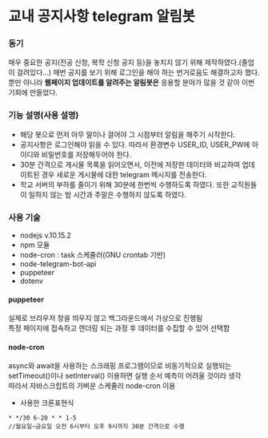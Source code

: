 # 교내 공지사항 telegram 알림봇

### 동기
매우 중요한 공지(전공 신청, 복학 신청 공지 등)을 놓치지 않기 위해 제작하였다.(졸업이 걸려있다...) 매번 공지를 보기 위해 로그인을 해야 하는 번거로움도 해결하고자 했다.<br/>
뿐만 아니라 **웹페이지 업데이트를 알려주는 알림봇은** 응용할 분야가 많을 것 같아 이번 기회에 만들었다. 

### 기능 설명(사용 설명)
- 해당 봇으로 먼저 아무 말이나 걸어야 그 시점부터 알림을 해주기 시작한다.
- 공지사항은 로그인해야 읽을 수 있다. 따라서 환경변수 USER_ID, USER_PW에 아이디와 비밀번호를 저장해두어야 한다.
- 30분 간격으로 게시물 목록을 읽어오면서, 이전에 저장한 데이터와 비교하여 업데이트된 경우 새로운 게시물에 대한 telegram 메시지를 전송한다.
- 학교 서버의 부하를 줄이기 위해 30분에 한번씩 수행하도록 하였다. 또한 교직원들이 일하지 않는 밤 시간과 주말은 수행하지 않도록 하였다.


### 사용 기술
- nodejs v.10.15.2
- npm 모듈
 - node-cron : task 스케쥴러(GNU crontab 기반)
 - node-telegram-bot-api
 - puppeteer
 - dotenv

#### puppeteer

실제로 브라우저 창을 띄우지 않고 백그라운드에서 가상으로 진행됨<br/>
특정 페이지에 접속하고 렌더링 되는 과정 후 데이터를 수집할 수 있어 선택함

#### node-cron

async와 await을 사용하는 스크래핑 프로그램이므로 비동기적으로 실행되는 setTimeout()이나 setInterval() 이용하면 실행 순서 예측이 어려울 것이라 생각<br/>
따라서 자바스크립트의 가벼운 스케쥴러 node-cron 이용<br/>
- 사용한 크론표현식
~~~
* */30 6-20 * * 1-5 
//월요일~금요일 오전 6시부터 오후 9시까지 30분 간격으로 수행
~~~


